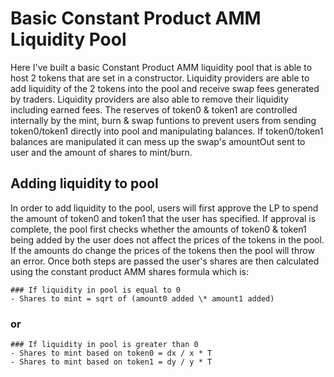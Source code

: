 # Basic Constant Product AMM Liquidity Pool

Here I've built a basic Constant Product AMM liquidity pool that is able to host 2 tokens that are set in a constructor. Liquidity providers are able to add liquidity of the 2 tokens into the pool and receive swap fees generated by traders. Liquidity providers are also able to remove their liquidity including earned fees. The reserves of token0 & token1 are controlled internally by the mint, burn & swap funtions to prevent users from sending token0/token1 directly into pool and manipulating balances. If token0/token1 balances are manipulated it can mess up the swap's amountOut sent to user and the amount of shares to mint/burn.

## Adding liquidity to pool

In order to add liquidity to the pool, users will first approve the LP to spend the amount of token0 and token1 that the user has specified. If approval is complete, the pool first checks whether the amounts of token0 & token1 being added by the user does not affect the prices of the tokens in the pool. If the amounts do change the prices of the tokens then the pool will throw an error. Once both steps are passed the user's shares are then calculated using the constant product AMM shares formula which is:

```shell
### If liquidity in pool is equal to 0
- Shares to mint = sqrt of (amount0 added \* amount1 added)
```

### or

```shell
### If liquidity in pool is greater than 0
- Shares to mint based on token0 = dx / x * T
- Shares to mint based on token1 = dy / y * T
```
